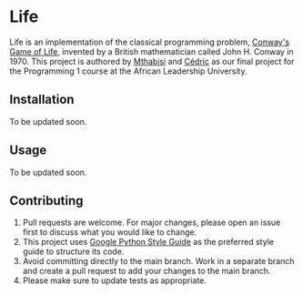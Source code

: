 # Life

Life is an implementation of the classical programming problem, [Conway's Game of Life](https://en.wikipedia.org/wiki/Conway%27s_Game_of_Life), invented by a British mathematician called John H. Conway in 1970. This project is authored by [Mthabisi](https://github.com/codymndlovu) and [Cédric](https://github.com/CedricMurairi) as our final project for the Programming 1 course at the African Leadership University.

## Installation

To be updated soon.

## Usage

To be updated soon.

## Contributing

1. Pull requests are welcome. For major changes, please open an issue first to discuss what you would like to change. 
2. This project uses [Google Python Style Guide](https://google.github.io/styleguide/pyguide.html) as the preferred style guide to structure its code.
3. Avoid committing directly to the main branch. Work in a separate branch and create a pull request to add your changes to the main branch.
4. Please make sure to update tests as appropriate.
